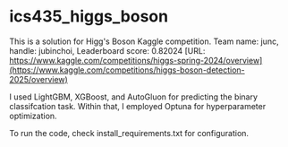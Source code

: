 # ics435_higgs_boson

This is a solution for Higg's Boson Kaggle competition. 
Team name: junc, handle: jubinchoi, Leaderboard score: 0.82024
[URL: https://www.kaggle.com/competitions/higgs-spring-2024/overview](https://www.kaggle.com/competitions/higgs-boson-detection-2025/overview)

I used LightGBM, XGBoost, and AutoGluon for predicting the binary classifcation task.
Within that, I employed Optuna for hyperparameter optimization. 

To run the code, check install_requirements.txt for configuration.
